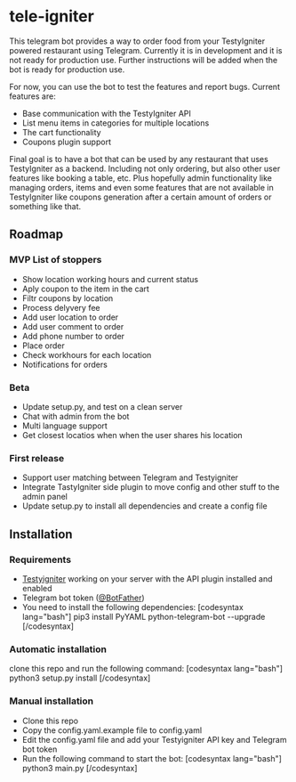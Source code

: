 # tele-igniter
This telegram bot provides a way to order food from your TestyIgniter powered restaurant using Telegram.
Currently it is in development and it is not ready for production use. Further instructions will be added when the bot is ready for production use.

For now, you can use the bot to test the features and report bugs. Current features are:
- Base communication with the TestyIgniter API
- List menu items in categories for multiple locations
- The cart functionality
- Coupons plugin support

Final goal is to have a bot that can be used by any restaurant that uses TestyIgniter as a backend. Including not only ordering, but also other user features like booking a table, etc. Plus hopefully admin functionality like managing orders, items and even some features that are not available in TestyIgniter like coupons generation after a certain amount of orders or something like that.

## Roadmap
### MVP List of stoppers
- Show location working hours and current status
- Aply coupon to the item in the cart
- Filtr coupons by location
- Process delyvery fee
- Add user location to order
- Add user comment to order
- Add phone number to order
- Place order
- Check workhours for each location
- Notifications for orders

### Beta
- Update setup.py, and test on a clean server
- Chat with admin from the bot
- Multi language support
- Get closest locatios when when the user shares his location

### First release
- Support user matching between Telegram and Testyigniter
- Integrate TastyIgniter side plugin to move config and other stuff to the admin panel
- Update setup.py to install all dependencies and create a config file

## Installation
### Requirements
- [Testyigniter](https://testyigniter.com/) working on your server with the API plugin installed and enabled
- Telegram bot token ([@BotFather](https://t.me/BotFather))
- You need to install the following dependencies:
[codesyntax lang="bash"]
pip3 install PyYAML python-telegram-bot --upgrade
[/codesyntax]

### Automatic installation
clone this repo and run the following command:
[codesyntax lang="bash"]
python3 setup.py install
[/codesyntax]

### Manual installation
- Clone this repo
- Copy the config.yaml.example file to config.yaml
- Edit the config.yaml file and add your Testyigniter API key and Telegram bot token
- Run the following command to start the bot:
[codesyntax lang="bash"]
    python3 main.py
[/codesyntax]